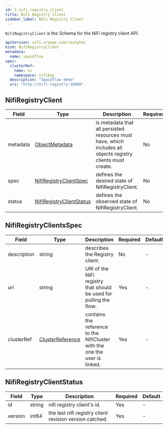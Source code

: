 ```yaml
---
id: 3_nifi_registry_client
title: NiFi Registry Client
sidebar_label: NiFi Registry Client
---
```


`NifiRegistryClient` is the Schema for the NiFi registry client API.

```yaml
apiVersion: nifi.orange.com/v1alpha1
kind: NifiRegistryClient
metadata:
  name: squidflow
spec:
  clusterRef:
    name: nc
    namespace: nifikop
  description: "Squidflow demo"
  uri: "http://nifi-registry:18080"
```

## NifiRegistryClient
|Field|Type|Description|Required|Default|
|-----|----|-----------|--------|--------|
|metadata|[ObjectMetadata](https://godoc.org/k8s.io/apimachinery/pkg/apis/meta/v1#ObjectMeta)|is metadata that all persisted resources must have, which includes all objects registry clients must create.|No|nil|
|spec|[NifiRegistryClientSpec](#nifiregistryclientspec)|defines the desired state of NifiRegistryClient.|No|nil|
|status|[NifiRegistryClientStatus](#nifiregistryclientstatus)|defines the observed state of NifiRegistryClient.|No|nil|

## NifiRegistryClientsSpec

|Field|Type|Description|Required|Default|
|-----|----|-----------|--------|--------|
|description|string| describes the Registry client. |No| - |
|uri|string| URI of the NiFi registry that should be used for pulling the flow. |Yes| - |
|clusterRef|[ClusterReference](./2_nifi_user#clusterreference)|  contains the reference to the NifiCluster with the one the user is linked. |Yes| - |

## NifiRegistryClientStatus

|Field|Type|Description|Required|Default|
|-----|----|-----------|--------|--------|
|id|string| nifi registry client's id. |Yes| - |
|version|int64| the last nifi registry client revision version catched. |Yes| - |